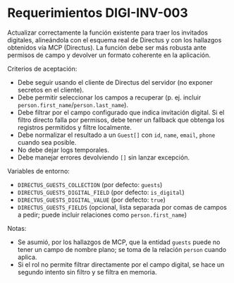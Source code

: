 # Requerimientos DIGI-INV-003

Actualizar correctamente la función existente para traer los invitados digitales, alineándola con el esquema real de Directus y con los hallazgos obtenidos vía MCP (Directus). La función debe ser más robusta ante permisos de campo y devolver un formato coherente en la aplicación.

Criterios de aceptación:
- Debe seguir usando el cliente de Directus del servidor (no exponer secretos en el cliente).
- Debe permitir seleccionar los campos a recuperar (p. ej. incluir `person.first_name`/`person.last_name`).
- Debe filtrar por el campo configurado que indica invitación digital. Si el filtro directo falla por permisos, debe tener un fallback que obtenga los registros permitidos y filtre localmente.
- Debe normalizar el resultado a un `Guest[]` con `id`, `name`, `email`, `phone` cuando sea posible.
- No debe dejar logs temporales.
- Debe manejar errores devolviendo `[]` sin lanzar excepción.

Variables de entorno:
- `DIRECTUS_GUESTS_COLLECTION` (por defecto: `guests`)
- `DIRECTUS_GUESTS_DIGITAL_FIELD` (por defecto: `is_digital`)
- `DIRECTUS_GUESTS_DIGITAL_VALUE` (por defecto: `true`)
- `DIRECTUS_GUESTS_FIELDS` (opcional, lista separada por comas de campos a pedir; puede incluir relaciones como `person.first_name`)

Notas:
- Se asumió, por los hallazgos de MCP, que la entidad `guests` puede no tener un campo de nombre plano; se toma de la relación `person` cuando aplica.
- Si el rol no permite filtrar directamente por el campo digital, se hace un segundo intento sin filtro y se filtra en memoria.
